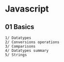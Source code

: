# Javascript
## 01 Basics
```
1/ Datatypes
2/ Conversions operations
3/ Comparisons
4/ Datatypes summary
5/ Strings
```
